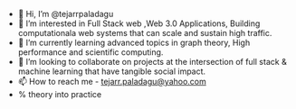 - 👋 Hi, I’m @tejarrpaladagu
- 👀 I’m interested in Full Stack web ,Web 3.0  Applications, Building computationala web systems that can scale and sustain high traffic.
- 🌱 I’m currently learning advanced topics in graph theory, High performance and scientific computing.
- 💞️ I’m looking to collaborate on projects at the intersection of full stack & machine learning that have tangible social impact.
- 📫 How to reach me - tejarr.paladagu@yahoo.com
-  %  theory into practice

<!---
tejarrpaladagu/tejarrpaladagu is a ✨ special ✨ repository because its `README.md` (this file) appears on your GitHub profile.
You can click the Preview link to take a look at your changes.
--->
